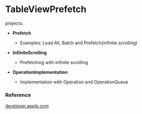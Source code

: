 # TableViewPrefetch

projects:

* **Prefetch**
  - Examples: Load All, Batch and Prefetch(infinite scrolling)
  
* **InfiniteScrolling**
  - Prefetching with infinite scrolling
  
* **OperationImplementation**
  - Implementation with Operation and OperationQueue


### Reference
[developer.apple.com](https://developer.apple.com/documentation/uikit/uitableviewdatasourceprefetching)
